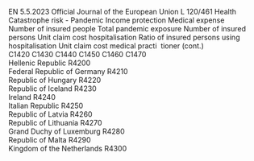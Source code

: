 EN  5.5.2023 Official Journal of the European Union L 120/461
 Health Catastrophe risk - Pandemic  Income protection  Medical expense  
Number of 
insured people  Total pandemic 
exposure  Number of 
insured persons  Unit claim cost 
hospitalisation  Ratio of insured 
persons using 
hospitalisation  Unit claim cost 
medical practi ­
tioner  (cont.)  
C1420  C1430  C1440  C1450  C1460  C1470  
Hellenic Republic  R4200  
Federal Republic of Germany  R4210  
Republic of Hungary  R4220  
Republic of Iceland  R4230  
Ireland  R4240  
Italian Republic  R4250  
Republic of Latvia  R4260  
Republic of Lithuania  R4270  
Grand Duchy of Luxemburg  R4280  
Republic of Malta  R4290  
Kingdom of the Netherlands  R4300